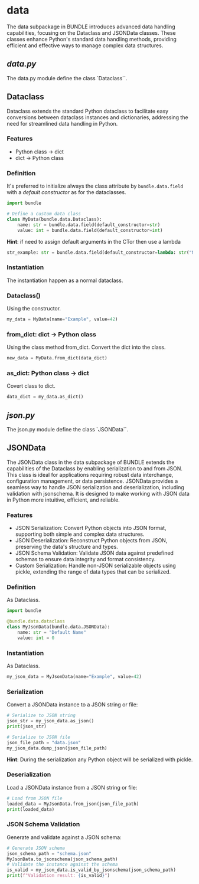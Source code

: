 # data 

The data subpackage in BUNDLE introduces advanced data handling capabilities, focusing on the Dataclass and JSONData classes. These classes enhance Python's standard data handling methods, providing efficient and effective ways to manage complex data structures.

*data.py*
---
The data.py module define the class `Dataclass``.

## Dataclass
Dataclass extends the standard Python dataclass to facilitate easy conversions between dataclass instances and dictionaries, addressing the need for streamlined data handling in Python.

### Features

* Python class -> dict 
* dict -> Python class


### Definition 

It's preferred to initialize always the class attribute by `bundle.data.field` with a *default constructor* as for the dataclasses. 

```python
import bundle

# Define a custom data class
class MyData(bundle.data.Dataclass):
    name: str = bundle.data.field(default_constructor=str)
    value: int = bundle.data.field(default_constructor=int)
```

__Hint__: if need to assign default arguments in the CTor then use a lambda

```python
str_example: str = bundle.data.field(default_constructor=lambda: str("Nice"))
```

### Instantiation

The instantiation happen as a normal dataclass.

### Dataclass()
Using the constructor.


```python
my_data = MyData(name="Example", value=42)
```

### from_dict: dict -> Python class
Using the class method from_dict. Convert the dict into the class. 

```python
new_data = MyData.from_dict(data_dict)
```

### as_dict: Python class -> dict 
Covert class to dict.

```python
data_dict = my_data.as_dict()
```


*json.py*
---
The json.py module define the class `JSONData``.


## JSONData 
The JSONData class in the data subpackage of BUNDLE extends the capabilities of the Dataclass by enabling serialization to and from JSON. This class is ideal for applications requiring robust data interchange, configuration management, or data persistence. JSONData provides a seamless way to handle JSON serialization and deserialization, including validation with jsonschema. It is designed to make working with JSON data in Python more intuitive, efficient, and reliable.

### Features
* JSON Serialization: Convert Python objects into JSON format, supporting both simple and complex data structures.
* JSON Deserialization: Reconstruct Python objects from JSON, preserving the data's structure and types.
* JSON Schema Validation: Validate JSON data against predefined schemas to ensure data integrity and format consistency.
* Custom Serialization: Handle non-JSON serializable objects using pickle, extending the range of data types that can be serialized.

### Definition 
As Dataclass.

```python
import bundle

@bundle.data.dataclass
class MyJsonData(bundle.data.JSONData):
    name: str = "Default Name"
    value: int = 0
```

### Instantiation
As Dataclass.

```python
my_json_data = MyJsonData(name="Example", value=42)
```

### Serialization
Convert a JSONData instance to a JSON string or file:

```python
# Serialize to JSON string
json_str = my_json_data.as_json()
print(json_str)

# Serialize to JSON file
json_file_path = "data.json"
my_json_data.dump_json(json_file_path)
```

__Hint__: During the serialization any Python object will be serialized with pickle.

### Deserialization
Load a JSONData instance from a JSON string or file:

```python
# Load from JSON file
loaded_data = MyJsonData.from_json(json_file_path)
print(loaded_data)
```


### JSON Schema Validation
Generate and validate against a JSON schema:

```python
# Generate JSON schema
json_schema_path = "schema.json"
MyJsonData.to_jsonschema(json_schema_path)
# Validate the instance against the schema
is_valid = my_json_data.is_valid_by_jsonschema(json_schema_path)
print(f"Validation result: {is_valid}")
```

